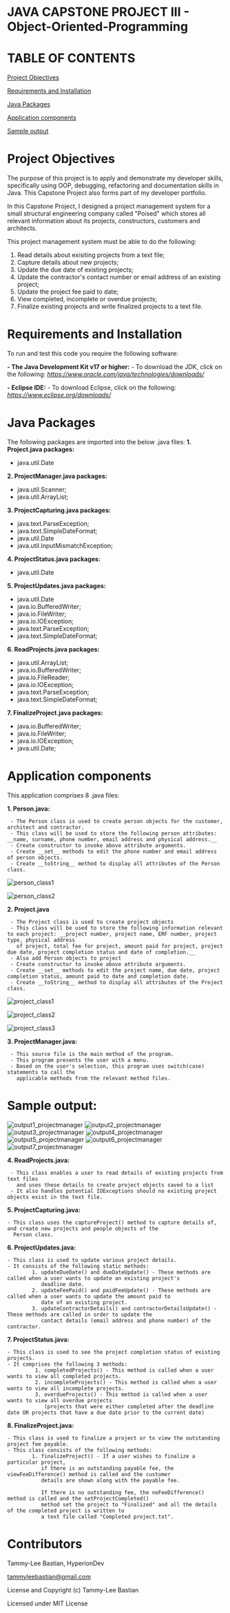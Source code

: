 # JAVA CAPSTONE PROJECT III - Object-Oriented-Programming 

# TABLE OF CONTENTS #

[Project Objectives](#Project-Objectives)

[Requirements and Installation](#Requirements-and-Installation)

[Java Packages](#Java-Packages)

[Application components](#Application-components)

[Sample output](#Sample-output)

# Project Objectives

The purpose of this project is to apply and demonstrate my developer skills, specifically using OOP, debugging, refactoring and documentation skills in Java. This Capstone Project also forms part of my developer portfolio. 

In this Capstone Project, I designed a project management system for a small structural engineering company called "Poised" which stores all relevant information
about its projects, constructors, customers and architects. 

This project management system must be able to do the following:

1. Read details about exisiting projects from a text file;
2. Capture details about new projects;
3. Update the due date of existing projects;
4. Update the contractor's contact number or email address of an existing project;
5. Update the project fee paid to date;
6. View completed, incomplete or overdue projects;
7. Finalize existing projects and write finalized projects to a text file.

# Requirements and Installation #

To run and test this code you require the following software:

__- The Java Development Kit v17 or higher:__
    - To download the JDK, click on the following: *https://www.oracle.com/java/technologies/downloads/*
    
__- Eclipse IDE:__
    - To download Eclipse, click on the following: *https://www.eclipse.org/downloads/*

# Java Packages #

  The following packages are imported into the below .java files:
   __1. Project.java packages:__
   - java.util.Date
   
   __2. ProjectManager.java packages:__
   - java.util.Scanner;
   - java.util.ArrayList;
   
   __3. ProjectCapturing.java packages:__
   - java.text.ParseException;
   - java.text.SimpleDateFormat;
   - java.util.Date
   - java.util.InputMismatchException;
   
   __4. ProjectStatus.java packages:__
   - java.util.Date
   
   __5. ProjectUpdates.java packages:__
   - java.util.Date
   - java.io.BufferedWriter;
   - java.io.FileWriter;
   - java.io.IOException;
   - java.text.ParseException;
   - java.text.SimpleDateFormat;
   
   __6. ReadProjects.java packages:__
   - java.util.ArrayList;
   - java.io.BufferedWriter;
   - java.io.FileReader;
   - java.io.IOException;
   - java.text.ParseException;
   - java.text.SimpleDateFormat;
   
   __7. FinalizeProject.java packages:__
   - java.io.BufferedWriter;
   - java.io.FileWriter;
   - java.io.IOException;
   - java.util.Date;

 
 # Application components #
   
   This application comprises 8 .java files:
   
   __1. Person.java:__
   
     - The Person class is used to create person objects for the customer, architect and contractor. 
     - This class will be used to store the following person attributes: __name, surname, phone number, email address and physical address.__
     - Create constructor to invoke above attribute arguments. 
     - Create __set__ methods to edit the phone number and email address of person objects. 
     - Create __toString__ method to display all attributes of the Person class. 
     
![person_class1](https://user-images.githubusercontent.com/102178512/175906540-da811b9e-8bbc-40d9-b782-23e15db9e5a4.jpg)

![person_class2](https://user-images.githubusercontent.com/102178512/175906577-6840bd71-ad10-4f92-8b89-c560180bab91.jpg)

__2. Project.java__

     - The Project class is used to create project objects
     - This class will be used to store the following information relevant to each project: __project number, project name, ERF number, project type, physical address
       of project, total fee for project, amount paid for project, project due date, project completion status and date of completion.__
     - Also add Person objects to project
     - Create constructor to invoke above attribute arguments. 
     - Create __set__ methods to edit the project name, due date, project completion status, amount paid to date and completion date. 
     - Create __toString__ method to display all attributes of the Project class.

![project_class1](https://user-images.githubusercontent.com/102178512/175906753-f8d2df4b-9846-4497-a35f-84d8885de9cb.jpg)

![project_class2](https://user-images.githubusercontent.com/102178512/175906785-1b9df84b-6839-4e11-9121-c42e05071704.jpg)

![project_class3](https://user-images.githubusercontent.com/102178512/175906827-5379538a-92e4-4a2f-93b9-eee1e648dc50.jpg)

 __3. ProjectManager.java:__
 
     - This source file is the main method of the program.
     - This program presents the user with a menu.
     - Based on the user's selection, this program uses switch(case) statements to call the 
       applicable methods from the relevant method files. 
     
  # Sample output: #
  
  ![output1_projectmanager](https://user-images.githubusercontent.com/102178512/175909927-4c805a55-ffe8-491c-bb4f-4358ca894523.jpg)
  ![output2_projectmanager](https://user-images.githubusercontent.com/102178512/175909962-d8d3d1ce-6d22-4535-a2d6-6e25ca3198d4.jpg)
  ![output3_projectmanager](https://user-images.githubusercontent.com/102178512/175910067-5e4c6835-cbfa-48d3-aa82-aeb454f25271.jpg)
  ![output4_projectmanager](https://user-images.githubusercontent.com/102178512/175910145-275fe746-bca7-44e9-b22e-1ba22527e703.jpg)
  ![output5_projectmanager](https://user-images.githubusercontent.com/102178512/175910228-9cebb2f7-12b4-478e-b8e6-6a0a87168054.jpg)
  ![output6_projectmanager](https://user-images.githubusercontent.com/102178512/175910337-31098281-b4b5-489e-aa13-37d4854d871d.jpg)
  ![output7_projectmanager](https://user-images.githubusercontent.com/102178512/175910426-120daee8-caa4-47aa-abe3-5dcbd1f501b2.jpg)

 __4. ReadProjects.java:__
 
     - This class enables a user to read details of existing projects from text files 
       and uses these details to create project objects saved to a list 
     - It also handles potential IOExceptions should no existing project objects exist in the text file. 
     
 __5. ProjectCapturing.java:__
  
    - This class uses the captureProject() method to capture details of, and create new projects and people objects of the 
      Person class.
  
  __6. ProjectUpdates.java:__
  
    - This class is used to update various project details.
    - It consists of the following static methods:  
            1. updateDueDate() and dueDateUpdate() - These methods are called when a user wants to update an existing project's 
               deadline date.
            2. updateFeePaid() and paidFeeUpdate() - These methods are called when a user wants to update the amount paid to 
               date of an existing project. 
            3. updateContractorDetails() and contractorDetailsUpdate() - These methods are called in order to update the 
               contact details (email address and phone number) of the contractor.
               
  __7. ProjectStatus.java:__
  
    - This class is used to see the project completion status of existing projects. 
    - It comprises the following 3 methods: 
             1. completedProjects() - This method is called when a user wants to view all completed projects. 
             2. incompleteProjects() - This method is called when a user wants to view all incomplete projects. 
             3. overdueProjects() - This method is called when a user wants to view all overdue projects 
                (projects that were either completed after the deadline date OR projects that have a due date prior to the current date)
                
  __8. FinalizeProject.java:__
  
    - This class is used to finalize a project or to view the outstanding project fee payable. 
    - This class consists of the following methods:
            1. finalizeProject() - If a user wishes to finalize a particular project, 
               if there is an outstanding payable fee, the viewFeeDifference() method is called and the customer
               details are shown along with the payable fee. 
               
               If there is no outstanding fee, the noFeeDifference() method is called and the setProjectCompleted() 
               method set the project to "Finalized" and all the details of the completed project is written to 
               a text file called "Completed project.txt".
               
 # Contributors #
 
 Tammy-Lee Bastian, HyperionDev
 
 tammyleebastian@gmail.com

 License and Copyright
 (c) Tammy-Lee Bastian

 Licensed under MIT License



  


  


     

     


  
  

